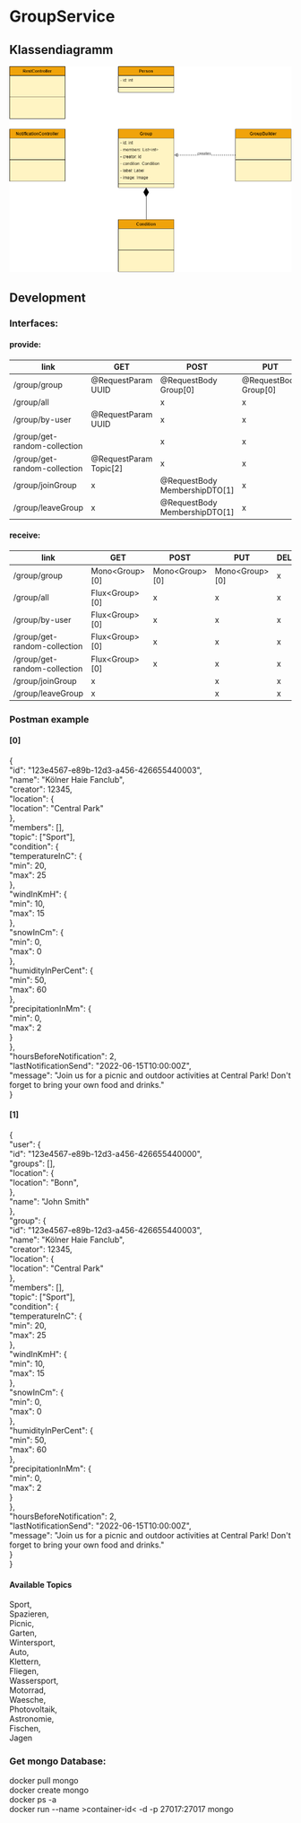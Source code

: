 # GroupService

## Klassendiagramm

![Klassendiagramm](https://github.com/Projektseminar2022/GroupService/blob/main/documentation/Klassendiagramm.drawio.png)

## Development

### Interfaces:

#### provide:
| link                         | GET                    | POST                          | PUT                   | DELETE             |
|------------------------------|------------------------|-------------------------------|-----------------------|--------------------|
| /group/group                 | @RequestParam UUID     | @RequestBody Group[0]         | @RequestBody Group[0] | @RequestParam UUID |
| /group/all                   |                        | x                             | x                     | x                  |
| /group/by-user               | @RequestParam UUID     | x                             | x                     | x                  |
| /group/get-random-collection |                        | x                             | x                     | x                  |
| /group/get-random-collection | @RequestParam Topic[2] | x                             | x                     | x                  |
| /group/joinGroup             | x                      | @RequestBody MembershipDTO[1] | x                     | x                  |
| /group/leaveGroup            | x                      | @RequestBody MembershipDTO[1] | x                     | x                  |

#### receive:
| link                         | GET              | POST             | PUT              | DELETE |
|------------------------------|------------------|------------------|------------------|--------|
| /group/group                 | Mono\<Group\>[0] | Mono\<Group\>[0] | Mono\<Group\>[0] | x      |
| /group/all                   | Flux\<Group\>[0] | x                | x                | x      |
| /group/by-user               | Flux\<Group\>[0] | x                | x                | x      |
| /group/get-random-collection | Flux\<Group\>[0] | x                | x                | x      |
| /group/get-random-collection | Flux\<Group\>[0] | x                | x                | x      |
| /group/joinGroup             | x                |                  | x                | x      |
| /group/leaveGroup            | x                |                  | x                | x      |


### Postman example
#### [0]
{  
"id": "123e4567-e89b-12d3-a456-426655440003",  
"name": "Kölner Haie Fanclub",  
"creator": 12345,  
"location": {  
"location": "Central Park"  
},  
"members": [],  
"topic": ["Sport"],  
"condition": {  
"temperatureInC": {  
"min": 20,  
"max": 25  
},  
"windInKmH": {  
"min": 10,  
"max": 15  
},  
"snowInCm": {  
"min": 0,  
"max": 0  
},  
"humidityInPerCent": {  
"min": 50,  
"max": 60  
},  
"precipitationInMm": {  
"min": 0,  
"max": 2  
}  
},  
"hoursBeforeNotification": 2,  
"lastNotificationSend": "2022-06-15T10:00:00Z",  
"message": "Join us for a picnic and outdoor activities at Central Park! Don't forget to bring your own food and drinks."  
}

#### [1]
{  
"user": {  
"id": "123e4567-e89b-12d3-a456-426655440000",  
"groups": [],  
"location": {  
"location": "Bonn",  
},  
"name": "John Smith"  
},  
"group": {    
"id": "123e4567-e89b-12d3-a456-426655440003",  
"name": "Kölner Haie Fanclub",  
"creator": 12345,  
"location": {  
"location": "Central Park"  
},  
"members": [],  
"topic": ["Sport"],  
"condition": {  
"temperatureInC": {  
"min": 20,  
"max": 25  
},  
"windInKmH": {  
"min": 10,  
"max": 15  
},  
"snowInCm": {  
"min": 0,  
"max": 0  
},  
"humidityInPerCent": {  
"min": 50,  
"max": 60  
},  
"precipitationInMm": {  
"min": 0,  
"max": 2  
}  
},  
"hoursBeforeNotification": 2,  
"lastNotificationSend": "2022-06-15T10:00:00Z",  
"message": "Join us for a picnic and outdoor activities at Central Park! Don't forget to bring your own food and drinks."  
}  
}  

#### Available Topics  
Sport,  
Spazieren,  
Picnic,  
Garten,  
Wintersport,  
Auto,  
Klettern,  
Fliegen,  
Wassersport,  
Motorrad,  
Waesche,  
Photovoltaik,  
Astronomie,  
Fischen,  
Jagen  

### Get mongo Database:  
docker pull mongo  
docker create mongo  
docker ps -a  
docker run --name >container-id< -d -p 27017:27017 mongo  

